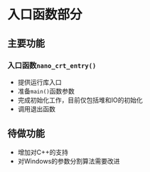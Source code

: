 # 入口函数部分

## 主要功能

### 入口函数`nano_crt_entry()`

- 提供运行库入口
- 准备`main()`函数参数
- 完成初始化工作，目前仅包括堆和IO的初始化
- 调用退出函数

## 待做功能

- 增加对C++的支持
- 对Windows的参数分割算法需要改进
